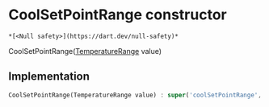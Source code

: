 


# CoolSetPointRange constructor




    *[<Null safety>](https://dart.dev/null-safety)*



CoolSetPointRange([TemperatureRange](../../yonomi-sdk/TemperatureRange-class.md) value)





## Implementation

```dart
CoolSetPointRange(TemperatureRange value) : super('coolSetPointRange', value);
```







